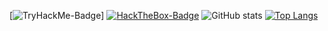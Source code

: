 [![TryHackMe-Badge](https://tryhackme-badges.s3.amazonaws.com/rampantspark.png)]
[![HackTheBox-Badge](http://www.hackthebox.eu/badge/image/1265623)](https://www.hackthebox.eu/home/users/profile/1265623)
![GitHub stats](https://github-readme-stats-rampant.vercel.app/api?username=rampantspark&show_icons=true&theme=synthwave&count_private=true)
[![Top Langs](https://github-readme-stats-rampant.vercel.app/api/top-langs/?username=rampantspark&theme=synthwave&langs_count=8&hide=css,asp.net,html,scss,shell,typescript,glsl,haxe,meson)](https://github.com/anuraghazra/github-readme-stats)
